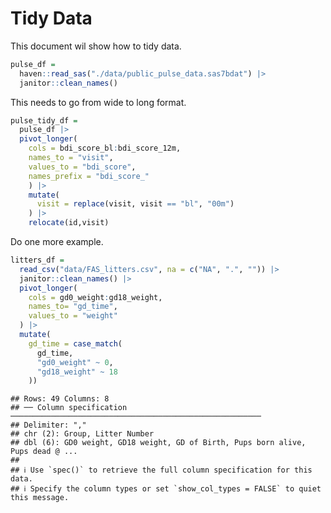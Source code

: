 Tidy Data
================

This document wil show how to tidy data.

``` r
pulse_df = 
  haven::read_sas("./data/public_pulse_data.sas7bdat") |>
  janitor::clean_names()
```

This needs to go from wide to long format.

``` r
pulse_tidy_df = 
  pulse_df |>
  pivot_longer(
    cols = bdi_score_bl:bdi_score_12m,
    names_to = "visit", 
    values_to = "bdi_score",
    names_prefix = "bdi_score_"
    ) |>
    mutate(
      visit = replace(visit, visit == "bl", "00m")
    ) |>
    relocate(id,visit)
```

Do one more example.

``` r
litters_df = 
  read_csv("data/FAS_litters.csv", na = c("NA", ".", "")) |>
  janitor::clean_names() |>
  pivot_longer(
    cols = gd0_weight:gd18_weight, 
    names_to= "gd_time", 
    values_to = "weight"
  ) |>
  mutate(
    gd_time = case_match(
      gd_time, 
      "gd0_weight" ~ 0, 
      "gd18_weight" ~ 18
    ))
```

    ## Rows: 49 Columns: 8
    ## ── Column specification ────────────────────────────────────────────────────────
    ## Delimiter: ","
    ## chr (2): Group, Litter Number
    ## dbl (6): GD0 weight, GD18 weight, GD of Birth, Pups born alive, Pups dead @ ...
    ## 
    ## ℹ Use `spec()` to retrieve the full column specification for this data.
    ## ℹ Specify the column types or set `show_col_types = FALSE` to quiet this message.
